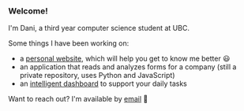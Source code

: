 ### Welcome! 
I'm Dani, a third year computer science student at UBC. 

Some things I have been working on:
  * a [personal website](https://daniCodes1.github.io), which will help you get to know me better :smiley:
  * an application that reads and analyzes forms for a company (still a private repository, uses Python and JavaScript)
  * an [intelligent dashboard]([https://github.com/daniCodes1/IntelligentDashboard/tree/templateBranch](https://github.com/daniCodes1/IntelligentDashboard)) to support your daily tasks

Want to reach out? I'm available by [email](mailto:danirenn16@gmail.com) 🫶

<!--
**daniCodes1/daniCodes1** is a ✨ _special_ ✨ repository because its `README.md` (this file) appears on your GitHub profile.

Here are some ideas to get you started:

- 🔭 I’m currently working on ...
- 🌱 I’m currently learning ...
- 👯 I’m looking to collaborate on ...
- 🤔 I’m looking for help with ...
- 💬 Ask me about ...
- 📫 How to reach me: ...
- 😄 Pronouns: ...
- ⚡ Fun fact: ...
-->
